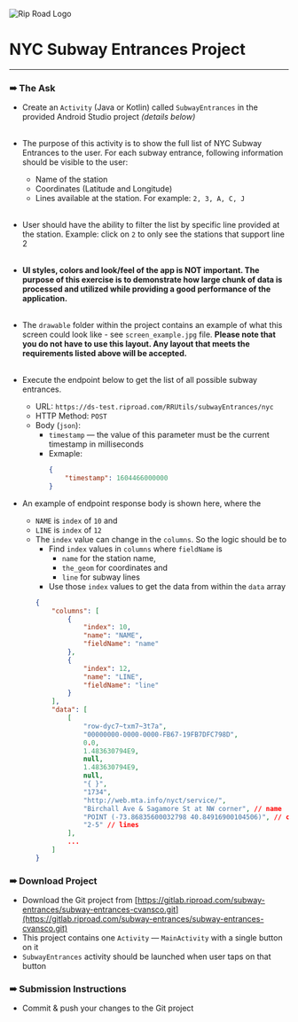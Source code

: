 ![Rip Road Logo](https://fileshare.riproad.com/riproad-logo-sm.png)
# NYC Subway Entrances Project
---


### ➠ The Ask
- Create an `Activity` (Java or Kotlin) called `SubwayEntrances` in the provided Android Studio project *(details below)*<br/><br/>

- The purpose of this activity is to show the full list of NYC Subway Entrances to the user. For each subway entrance, following information should be visible to the user:
    - Name of the station
    - Coordinates (Latitude and Longitude)
    - Lines available at the station. For example: `2, 3, A, C, J`<br/><br/>

- User should have the ability to filter the list by specific line provided at the station. Example: click on `2` to only see the stations that support line 2<br/><br/>

- **UI styles, colors and look/feel of the app is NOT important. The purpose of this exercise is to demonstrate how large chunk of data is processed and utilized while providing a good performance of the application.**<br/><br/>

- The `drawable` folder within the project contains an example of what this screen could look like - see `screen_example.jpg` file. **Please note that you do not have to use this layout. Any layout that meets the requirements listed above will be accepted.**<br/><br/>

- Execute the endpoint below to get the list of all possible subway entrances.
    - URL: `https://ds-test.riproad.com/RRUtils/subwayEntrances/nyc`
    - HTTP Method: `POST`
    - Body (`json`):
        - `timestamp` — the value of this parameter must be the current timestamp in milliseconds
        - Exmaple:
            ```json
            {
                "timestamp": 1604466000000
            }
            ```

- An example of endpoint response body is shown here, where the
    - `NAME` is `index` of `10` and
    - `LINE` is `index` of `12` 
    - The `index` value can change in the `columns`. So the logic should be to 
        - Find `index` values in `columns` where `fieldName` is
            - `name` for the station name,
            - `the_geom` for coordinates and
            - `line` for subway lines
        - Use those `index` values to get the data from within the `data` array
        ```json
        {
            "columns": [
                {
                    "index": 10,
                    "name": "NAME",
                    "fieldName": "name"
                },
                {
                    "index": 12,
                    "name": "LINE",
                    "fieldName": "line"
                }
            ],
            "data": [
                [
                    "row-dyc7~txm7~3t7a",
                    "00000000-0000-0000-FB67-19FB7DFC798D",
                    0.0,
                    1.483630794E9,
                    null,
                    1.483630794E9,
                    null,
                    "{ }",
                    "1734",
                    "http://web.mta.info/nyct/service/",
                    "Birchall Ave & Sagamore St at NW corner", // name
                    "POINT (-73.86835600032798 40.84916900104506)", // coordinates
                    "2-5" // lines
                ],
                ...
            ]   
        }
        ```


### ➠ Download Project
- Download the Git project from [https://gitlab.riproad.com/subway-entrances/subway-entrances-cvansco.git](https://gitlab.riproad.com/subway-entrances/subway-entrances-cvansco.git)
- This project contains one `Activity` — `MainActivity` with a single button on it
- `SubwayEntrances` activity should be launched when user taps on that button


### ➠ Submission Instructions
- Commit & push your changes to the Git project